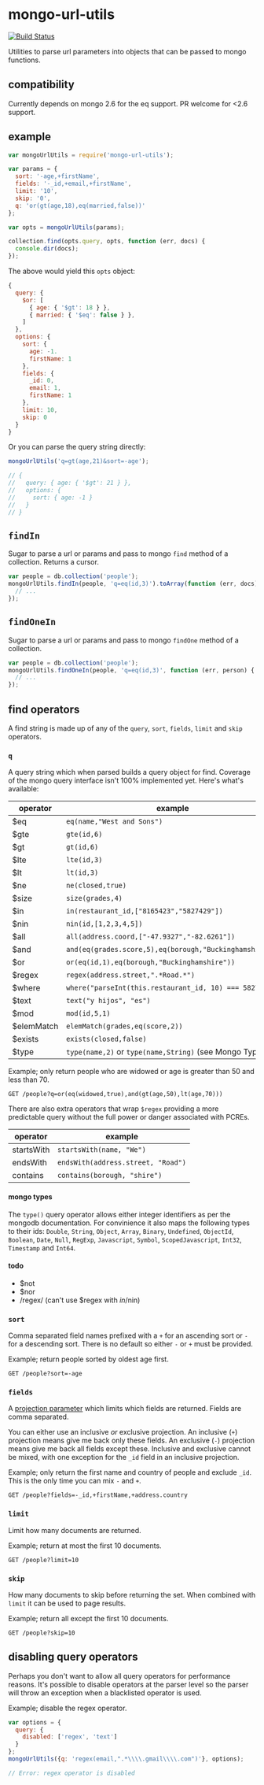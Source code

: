 # mongo-url-utils

[![Build Status](https://travis-ci.org/seangarner/mongo-url-utils.svg?branch=master)](https://travis-ci.org/seangarner/mongo-url-utils)

Utilities to parse url parameters into objects that can be passed to mongo functions.

## compatibility
Currently depends on mongo 2.6 for the eq support.  PR welcome for <2.6 support.


## example
```js
var mongoUrlUtils = require('mongo-url-utils');

var params = {
  sort: '-age,+firstName',
  fields: '-_id,+email,+firstName',
  limit: '10',
  skip: '0',
  q: 'or(gt(age,18),eq(married,false))'
};

var opts = mongoUrlUtils(params);

collection.find(opts.query, opts, function (err, docs) {
  console.dir(docs);
});
```

The above would yield this `opts` object:
```js
{
  query: {
    $or: [
      { age: { '$gt': 18 } },
      { married: { '$eq': false } },
    ]
  },
  options: {
    sort: {
      age: -1.
      firstName: 1
    },
    fields: {
      _id: 0,
      email: 1,
      firstName: 1
    },
    limit: 10,
    skip: 0
  }
}
```

Or you can parse the query string directly:
```js
mongoUrlUtils('q=gt(age,21)&sort=-age');

// {
//   query: { age: { '$gt': 21 } },
//   options: {
//     sort: { age: -1 }
//   }
// }
```


## `findIn`
Sugar to parse a url or params and pass to mongo `find` method of a collection.  Returns a cursor.
```js
var people = db.collection('people');
mongoUrlUtils.findIn(people, 'q=eq(id,3)').toArray(function (err, docs) {
  // ...
});
```


## `findOneIn`
Sugar to parse a url or params and pass to mongo `findOne` method of a collection.
```js
var people = db.collection('people');
mongoUrlUtils.findOneIn(people, 'q=eq(id,3)', function (err, person) {
  // ...
});
```


## find operators
A find string is made up of any of the `query`, `sort`, `fields`, `limit` and `skip` operators.


### `q`
A query string which when parsed builds a query object for find.  Coverage of the mongo query
interface isn't 100% implemented yet.  Here's what's available:

operator    | example
----------- | -------------
$eq         | `eq(name,"West and Sons")`
$gte        | `gte(id,6)`
$gt         | `gt(id,6)`
$lte        | `lte(id,3)`
$lt         | `lt(id,3)`
$ne         | `ne(closed,true)`
$size       | `size(grades,4)`
$in         | `in(restaurant_id,["8165423","5827429"])`
$nin        | `nin(id,[1,2,3,4,5])`
$all        | `all(address.coord,["-47.9327","-82.6261"])`
$and        | `and(eq(grades.score,5),eq(borough,"Buckinghamshire"))`
$or         | `or(eq(id,1),eq(borough,"Buckinghamshire"))`
$regex      | `regex(address.street,".*Road.*")`
$where      | `where("parseInt(this.restaurant_id, 10) === 5827429")`
$text       | `text("y hijos", "es")`
$mod        | `mod(id,5,1)`
$elemMatch  | `elemMatch(grades,eq(score,2))`
$exists     | `exists(closed,false)`
$type       | `type(name,2)` or `type(name,String)` (see Mongo Types)

Example; only return people who are widowed or age is greater than 50 and less than 70.
```
GET /people?q=or(eq(widowed,true),and(gt(age,50),lt(age,70)))
```

There are also extra operators that wrap `$regex` providing a more predictable query without the
full power or danger associated with PCREs.

operator    | example
----------- | ----------------------------------
startsWith  | `startsWith(name, "We")`
endsWith    | `endsWith(address.street, "Road")`
contains    | `contains(borough, "shire")`

#### mongo types
The `type()` query operator allows either integer identifiers as per the mongodb documentation.  For
convinience it also maps the following types to their ids: `Double`, `String`, `Object`, `Array`,
`Binary`, `Undefined`, `ObjectId`, `Boolean`, `Date`, `Null`, `RegExp`, `Javascript`, `Symbol`,
`ScopedJavascript`, `Int32`, `Timestamp` and `Int64`.

#### todo
  - $not
  - $nor
  - /regex/ (can't use $regex with $in/$nin)


### `sort`
Comma separated field names prefixed with a `+` for an ascending sort or `-` for a descending sort.
There is no default so either `-` or `+` must be provided.

Example; return people sorted by oldest age first.

```
GET /people?sort=-age
```

### `fields`
A [projection parameter](http://docs.mongodb.org/manual/reference/method/db.collection.find) which
limits which fields are returned.  Fields are comma separated.

You can either use an inclusive *or*  exclusive projection.  An inclusive (`+`) projection means
give me back only these fields.  An exclusive (`-`) projection means give me back all fields except
these.  Inclusive and exclusive cannot be mixed, with one exception for the `_id` field in an
inclusive projection.

Example; only return the first name and country of people and exclude `_id`.  This is the only
time you can mix `-` and `+`.

```
GET /people?fields=-_id,+firstName,+address.country
```

### `limit`
Limit how many documents are returned.

Example; return at most the first 10 documents.
```
GET /people?limit=10
```

### `skip`
How many documents to skip before returning the set.  When combined with `limit` it can be used to
page results.

Example; return all except the first 10 documents.
```
GET /people?skip=10
```

## disabling query operators
Perhaps you don't want to allow all query operators for performance reasons.  It's possible to
disable operators at the parser level so the parser will throw an exception when a blacklisted
operator is used.

Example; disable the regex operator.
```js
var options = {
  query: {
    disabled: ['regex', 'text']
  }
};
mongoUrlUtils({q: 'regex(email,".*\\\\.gmail\\\\.com")'}, options);

// Error: regex operator is disabled
```

